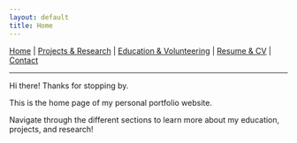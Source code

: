 ```yaml
---
layout: default
title: Home
---
```



[Home](/) | [Projects & Research](/projects_and_research) | [Education & Volunteering](/education_and_volunteering) | [Resume & CV](/resume_and_cv) | [Contact](/contact)

---

Hi there! Thanks for stopping by.

This is the home page of my personal portfolio website. 

Navigate through the different sections to learn more about my education, projects, and research!
